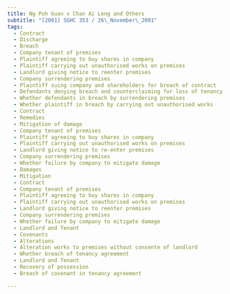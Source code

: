 ```yaml
---
title: Ng Poh Guan v Chan Ai Leng and Others 
subtitle: "[2001] SGHC 353 / 26\_November\_2001"
tags:
  - Contract
  - Discharge
  - Breach
  - Company tenant of premises
  - Plaintiff agreeing to buy shares in company
  - Plaintiff carrying out unauthorised works on premises
  - Landlord giving notice to reenter premises
  - Company surrendering premises
  - Plaintiff suing company and shareholders for breach of contract
  - Defendants denying breach and counterclaiming for loss of tenancy
  - Whether defendants in breach by surrendering premises
  - Whether plaintiff in breach by carrying out unauthorised works
  - Contract
  - Remedies
  - Mitigation of damage
  - Company tenant of premises
  - Plaintiff agreeing to buy shares in company
  - Plaintiff carrying out unauthorised works on premises
  - Landlord giving notice to re-enter premises
  - Company surrendering premises
  - Whether failure by company to mitigate damage
  - Damages
  - Mitigation
  - Contract
  - Company tenant of premises
  - Plaintiff agreeing to buy shares in company
  - Plaintiff carrying out unauthorised works on premises
  - Landlord giving notice to reenter premises
  - Company surrendering premises
  - Whether failure by company to mitigate damage
  - Landlord and Tenant
  - Covenants
  - Alterations
  - Alteration works to premises without consente of landlord
  - Whether breach of tenancy agreement
  - Landlord and Tenant
  - Recovery of possession
  - Breach of covenant in tenancy agreement

---
```


